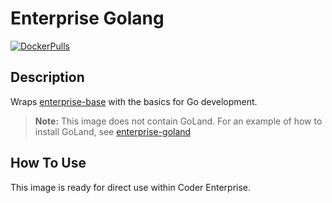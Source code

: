 # Enterprise Golang

[![DockerPulls](https://img.shields.io/docker/pulls/bravo68web/cdr-enterprise-golang)](https://hub.docker.com/r/bravo68web/cdr-enterprise-golang)

## Description

Wraps [enterprise-base](../base/README.md) with the basics for Go development.

> **Note:** This image does not contain GoLand. For an example of how to install
> GoLand, see [enterprise-goland](../goland/README.md)

## How To Use

This image is ready for direct use within Coder Enterprise.
